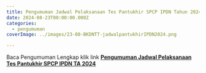 ```yaml
---
title: Pengumuman Jadwal Pelaksanaan Tes Pantukhir SPCP IPDN Tahun 2024
date: 2024-08-23T00:00:00.000Z
categories:
  - pengumuman
coverImage: ../images/23-08-BKDNTT-jadwalpantukhirIPDN2024.png

---
```


Baca Pengumuman Lengkap klik link **[Pengumuman Jadwal Pelaksanaan Tes Pantukhir SPCP IPDN TA 2024](https://bkd.nttprov.go.id/web/wp-content/uploads/2024/08/20240822_Pengumuman-Jadwal-Pelaksanaan-Tes-Pantukhir-2024.pdf)**
